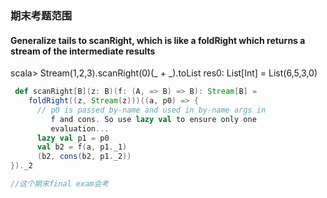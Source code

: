 ### 期末考题范围

#### Generalize tails to scanRight, which is like a foldRight which returns a stream of the intermediate results
scala> Stream(1,2,3).scanRight(0)(_ + _).toList res0: List[Int] = List(6,5,3,0)
```scala
 def scanRight[B](z: B)(f: (A, => B) => B): Stream[B] =
    foldRight((z, Stream(z)))((a, p0) => {
      // p0 is passed by-name and used in by-name args in
         f and cons. So use lazy val to ensure only one
         evaluation...
      lazy val p1 = p0
      val b2 = f(a, p1._1)
      (b2, cons(b2, p1._2))
})._2

//这个期末final exam会考
